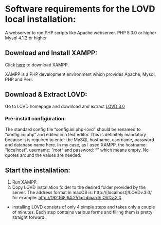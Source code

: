 # Software requirements for the LOVD local installation:
A webserver to run PHP scripts like Apache webserver.
PHP 5.3.0 or higher
Mysql 4.1.2 or higher

## Download and Install XAMPP:
Click [here](https://www.apachefriends.org/index.html) to download XAMPP.

XAMPP is a PHP development environment which provides Apache, Mysql, PHP and Perl.

## Download & Extract LOVD:

Go to LOVD homepage and download and extract [LOVD 3.0](http://www.lovd.nl/3.0/home)

### Pre-install configuration:
The standard config file “config.ini.php-lovd” should be renamed to “config.ini.php” and edited in a text editor. This is definitely mandatory because it is required to enter the MySQL hostname, username, password and database name here. In my case, as I used XAMPP, the hostname: “localhost”, username: “root” and password: “” which means empty. No quotes around the values are needed. 

## Start the installation:
1. Run XAMPP.
2. Copy LOVD installation folder to the desired folder provided by the server. The address format in macOS is: http://[localhost]/LOVDv.3.0/ for example: http://192.168.64.2/dashboard/LOVDv.3.0

+ Installing LOVD consists of only 4 simple steps and takes only a couple of minutes. Each step contains various forms and filling them is pretty straight forward. 



